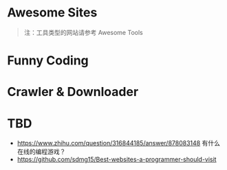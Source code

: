 # Awesome Sites

> 注：工具类型的网站请参考 Awesome Tools

# Funny Coding

# Crawler & Downloader

# TBD

- https://www.zhihu.com/question/316844185/answer/878083148 有什么在线的编程游戏？
- https://github.com/sdmg15/Best-websites-a-programmer-should-visit
